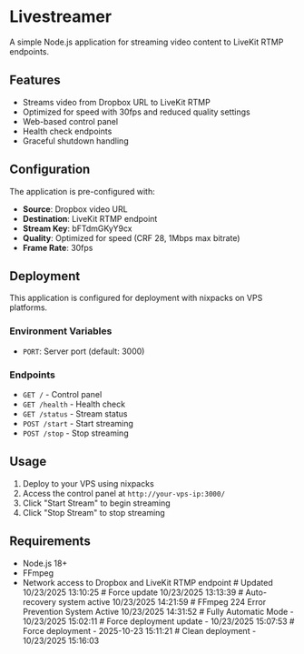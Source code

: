 # Livestreamer

A simple Node.js application for streaming video content to LiveKit RTMP endpoints.

## Features

- Streams video from Dropbox URL to LiveKit RTMP
- Optimized for speed with 30fps and reduced quality settings
- Web-based control panel
- Health check endpoints
- Graceful shutdown handling

## Configuration

The application is pre-configured with:
- **Source**: Dropbox video URL
- **Destination**: LiveKit RTMP endpoint
- **Stream Key**: bFTdmGKyY9cx
- **Quality**: Optimized for speed (CRF 28, 1Mbps max bitrate)
- **Frame Rate**: 30fps

## Deployment

This application is configured for deployment with nixpacks on VPS platforms.

### Environment Variables

- `PORT`: Server port (default: 3000)

### Endpoints

- `GET /` - Control panel
- `GET /health` - Health check
- `GET /status` - Stream status
- `POST /start` - Start streaming
- `POST /stop` - Stop streaming

## Usage

1. Deploy to your VPS using nixpacks
2. Access the control panel at `http://your-vps-ip:3000/`
3. Click "Start Stream" to begin streaming
4. Click "Stop Stream" to stop streaming

## Requirements

- Node.js 18+
- FFmpeg
- Network access to Dropbox and LiveKit RTMP endpoint
#   U p d a t e d   1 0 / 2 3 / 2 0 2 5   1 3 : 1 0 : 2 5  
 #   F o r c e   u p d a t e   1 0 / 2 3 / 2 0 2 5   1 3 : 1 3 : 3 9  
 #   A u t o - r e c o v e r y   s y s t e m   a c t i v e   1 0 / 2 3 / 2 0 2 5   1 4 : 2 1 : 5 9  
 #   F F m p e g   2 2 4   E r r o r   P r e v e n t i o n   S y s t e m   A c t i v e   1 0 / 2 3 / 2 0 2 5   1 4 : 3 1 : 5 2  
 #   F u l l y   A u t o m a t i c   M o d e   -   1 0 / 2 3 / 2 0 2 5   1 5 : 0 2 : 1 1  
 #   F o r c e   d e p l o y m e n t   u p d a t e   -   1 0 / 2 3 / 2 0 2 5   1 5 : 0 7 : 5 3  
 #   F o r c e   d e p l o y m e n t   -   2 0 2 5 - 1 0 - 2 3   1 5 : 1 1 : 2 1  
 #   C l e a n   d e p l o y m e n t   -   1 0 / 2 3 / 2 0 2 5   1 5 : 1 6 : 0 3  
 
